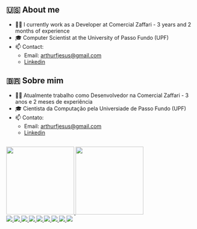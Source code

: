 ## 🇺🇸 About me

- 👨‍💻  I currently work as a Developer at Comercial Zaffari - 3 years and 2 months of experience
- 🎓 Computer Scientist at the University of Passo Fundo (UPF)
- 📫 Contact:
  - Email: arthurfjesus@gmail.com
  - [Linkedin](www.linkedin.com/in/arthur-jesus-820635196)
    
## 🇧🇷 Sobre mim

- 👨‍💻  Atualmente trabalho como Desenvolvedor na Comercial Zaffari - 3 anos e 2 meses de experiência
- 🎓 Cientista da Computação pela Universiade de Passo Fundo (UPF)
- 📫 Contato:
  - Email: arthurfjesus@gmail.com
  - [Linkedin](www.linkedin.com/in/arthur-jesus-820635196)

## 
<div>
  <a href="https://beacons.ai/ArthurwJesus">
    <img height="180cm" src="https://github-readme-stats.vercel.app/api?username=ArthurwJesus&show_icons=true&theme=gruvbox&include_all_commits=true&count_private=true"/>
    <img height="180cm" src="https://github-readme-stats.vercel.app/api/top-langs/?username=ArthurwJesus&layout=compact&langs_count=16&theme=gruvbox"/>
</div>
  <div style="display: inline_block">
    <img align:"center" alt"Html" height:"30" width:"40" src="https://img.shields.io/badge/HTML5-E34F26?style=for-the-badge&logo=html5&logoColor=white"/>
    <img align:"center" alt"Css" height:"30" width:"40" src="https://img.shields.io/badge/CSS3-1572B6?style=for-the-badge&logo=css3&logoColor=white"/>
    <img align:"center" alt"Boots" height:"30" width:"40" src="https://img.shields.io/badge/Bootstrap-563D7C?style=for-the-badge&logo=bootstrap&logoColor=white"/>
    <img align:"center" alt"React" height:"30" width:"40" src="https://img.shields.io/badge/React-20232A?style=for-the-badge&logo=react&logoColor=61DAFB"/>
    <img align:"center" alt"ReactNative" height:"30" width:"40" src="https://img.shields.io/badge/React_Native-20232A?style=for-the-badge&logo=react&logoColor=61DAFB"/>
     <img align:"center" alt"Js" height:"30" width:"40" src="https://img.shields.io/badge/JavaScript-323330?style=for-the-badge&logo=javascript&logoColor=F7DF1E"/>
    <img align:"center" alt"Go" height:"30" width:"40" src="https://img.shields.io/badge/Go-00ADD8?style=for-the-badge&logo=go&logoColor=white"/>
    <img align:"center" alt"python" height:"30" width:"40" src="https://img.shields.io/badge/Python-3776AB?style=for-the-badge&logo=python&logoColor=white"/>
    <img align:"center" alt"NodeJs" height:"30" width:"40" src="https://img.shields.io/badge/Node.js-43853D?style=for-the-badge&logo=node.js&logoColor=white"/>
  </div>
